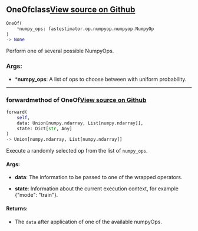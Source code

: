 ## OneOf<span class="tag">class</span><a class="sourcelink" href=https://github.com/fastestimator/fastestimator/blob/r1.2/fastestimator/op/numpyop/meta/one_of.py/#L25-L60>View source on Github</a>
```python
OneOf(
	*numpy_ops: fastestimator.op.numpyop.numpyop.NumpyOp
)
-> None
```
Perform one of several possible NumpyOps.


<h3>Args:</h3>


* ***numpy_ops**: A list of ops to choose between with uniform probability.

---

### forward<span class="tag">method of OneOf</span><a class="sourcelink" href=https://github.com/fastestimator/fastestimator/blob/r1.2/fastestimator/op/numpyop/meta/one_of.py/#L49-L60>View source on Github</a>
```python
forward(
	self,
	data: Union[numpy.ndarray, List[numpy.ndarray]],
	state: Dict[str, Any]
)
-> Union[numpy.ndarray, List[numpy.ndarray]]
```
Execute a randomly selected op from the list of `numpy_ops`.


<h4>Args:</h4>


* **data**: The information to be passed to one of the wrapped operators.

* **state**: Information about the current execution context, for example {"mode": "train"}. 

<h4>Returns:</h4>

<ul class="return-block"><li>    The <code>data</code> after application of one of the available numpyOps.</li></ul>

